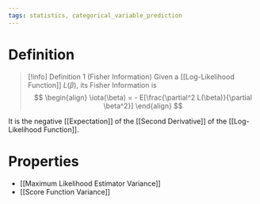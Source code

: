 ```yaml
---
tags: statistics, categorical_variable_prediction
---
```


# Definition

> [!info] Definition 1 (Fisher Information)
> Given a [[Log-Likelihood Function]] $L(\beta)$, its Fisher Information is
> $$
> \begin{align}
> \iota(\beta) = - E[\frac{\partial^2 L(\beta)}{\partial \beta^2}]
> \end{align}
> $$

It is the negative [[Expectation]] of the [[Second Derivative]] of the [[Log-Likelihood Function]].

# Properties
- [[Maximum Likelihood Estimator Variance]]
- [[Score Function Variance]]

